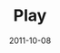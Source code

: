 ---
layout: message
category: message
series: "The Strong Challenge"
title: "Play"
date: 2011-10-08
program-description: "Strong Challenge - Play (Program)"
program: "http://www.crossroads.net/players/media/hq/10_08-09_11STRONGProgram.pdf"
program-title: "Play"
audio-description: "Playing and resting rarely come to mind when we think of strength. But taking time to be energized and refilled is critical for healthy, sustained growth.
Playing and resting remind us that being strong is simply about receiving God’s love, not working for his approval."
audio: "http://www.crossroads.net/players/media/hq/strong01.mp3"
audio-title: "Play"
audio-duration: "47&#58;08"
video-description: "Playing and resting rarely come to mind when we think of strength. But taking time to be energized and refilled is critical for healthy, sustained growth. Playing and resting remind us that being strong is simply about receiving God’s love, not working for his approval."
video-title: "Play"
video: "https://s3.amazonaws.com/crossroadsvideomessages/strong01.mp4"
video-poster: "https://www.crossroads.net/uploadedfiles/strong01_still.jpg"
---